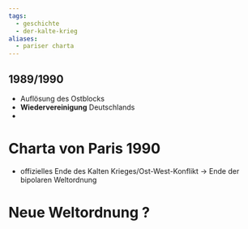 ```yaml
---
tags:
  - geschichte
  - der-kalte-krieg
aliases:
  - pariser charta
---
```

## 1989/1990
- Auflösung des Ostblocks
- **Wiedervereinigung** Deutschlands
- 


# Charta von Paris 1990
- offizielles Ende des Kalten Krieges/Ost-West-Konflikt
-> Ende der bipolaren Weltordnung

# Neue Weltordnung ?
